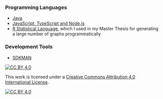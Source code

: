 ### Programming Languages

* [Java](./java)
* [JavaScript, TypeScript and Node.js](./javascript)
* [R Statistical Language](./rscript), which I used in my Master Thesis for generating a large number of graphs programmatically

### Development Tools

* [SDKMAN](./sdkman)

[![CC BY 4.0][cc-by-shield]][cc-by]

This work is licensed under a [Creative Commons Attribution 4.0 International
License][cc-by].

[![CC BY 4.0][cc-by-image]][cc-by]

[cc-by]: http://creativecommons.org/licenses/by/4.0/
[cc-by-image]: https://i.creativecommons.org/l/by/4.0/88x31.png
[cc-by-shield]: https://img.shields.io/badge/License-CC%20BY%204.0-lightgrey.svg
